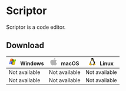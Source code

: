 # Scriptor

Scriptor is a code editor.

## Download

| <img src="./images/windows.png" width="20" height="20"> &nbsp; Windows | <img src="./images/macos.png" width="18" height="20"> &nbsp; macOS | <img src="./images/linux.png" width="18" height="20"> &nbsp; Linux |
| ----------- | ----------- | ----------- |
| Not available | Not available | Not available |
| Not available | Not available | Not available |
